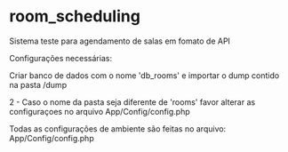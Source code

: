 # room_scheduling
Sistema teste para agendamento de salas em fomato de API

Configurações necessárias:

Criar banco de dados com o nome 'db_rooms' e importar o dump contido na pasta /dump

2 - Caso o nome da pasta seja diferente de 'rooms' favor alterar as configuraçoes no arquivo App/Config/config.php

Todas as configurações de ambiente são feitas no arquivo: App/Config/config.php
